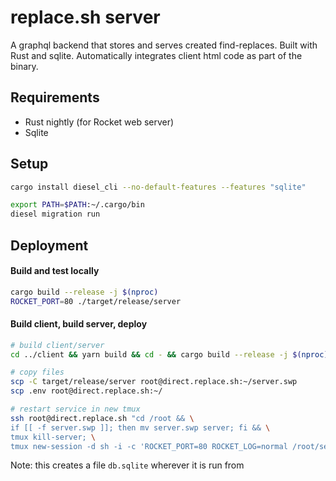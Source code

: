 # replace.sh server
A graphql backend that stores and serves created find-replaces. Built with Rust and sqlite. Automatically integrates client html code as part of the binary.

## Requirements

- Rust nightly (for Rocket web server)
- Sqlite

## Setup

```bash
cargo install diesel_cli --no-default-features --features "sqlite"

export PATH=$PATH:~/.cargo/bin
diesel migration run
```

## Deployment

#### Build and test locally
```bash
cargo build --release -j $(nproc)
ROCKET_PORT=80 ./target/release/server
```

#### Build client, build server, deploy
```bash
# build client/server
cd ../client && yarn build && cd - && cargo build --release -j $(nproc)

# copy files
scp -C target/release/server root@direct.replace.sh:~/server.swp
scp .env root@direct.replace.sh:~/

# restart service in new tmux
ssh root@direct.replace.sh "cd /root && \
if [[ -f server.swp ]]; then mv server.swp server; fi && \
tmux kill-server; \
tmux new-session -d sh -i -c 'ROCKET_PORT=80 ROCKET_LOG=normal /root/server'"
```
Note: this creates a file `db.sqlite` wherever it is run from
